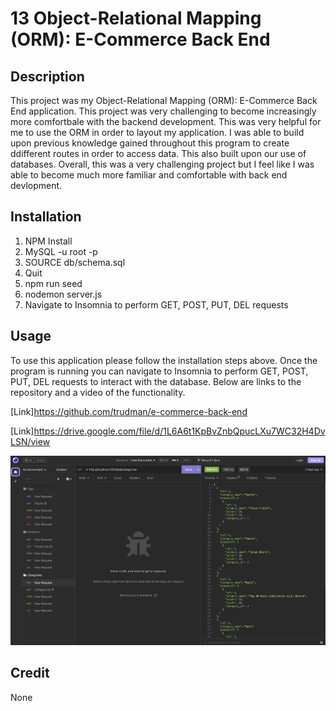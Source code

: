 # 13 Object-Relational Mapping (ORM): E-Commerce Back End

## Description

This project was my Object-Relational Mapping (ORM): E-Commerce Back End application. This project was very challenging to become increasingly more comfortbale with the backend development. This was very helpful for me to use the ORM in order to layout my application. I was able to build upon previous knowledge gained throughout this program to create ddifferent routes in order to access data. This also built upon our use of databases. Overall, this was a very challenging project but I feel like I was able to become much more familiar and comfortable with back end devlopment.

## Installation

1. NPM Install
2. MySQL -u root -p
3. SOURCE db/schema.sql
4. Quit
5. npm run seed
6. nodemon server.js
7. Navigate to Insomnia to perform GET, POST, PUT, DEL requests

## Usage

To use this application please follow the installation steps above. Once the program is running you can navigate to Insomnia to perform GET, POST, PUT, DEL requests to interact with the database. Below are links to the repository and a video of the functionality.

[Link]https://github.com/trudman/e-commerce-back-end

[Link]https://drive.google.com/file/d/1L6A6t1KpBvZnbQpucLXu7WC32H4DvLSN/view

![Screenshot](/Assets/Screenshot%202023-02-02%20at%202.54.39%20PM.png)

## Credit

None

